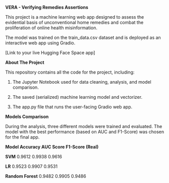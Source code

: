 **VERA - Verifying Remedies Assertions**

This project is a machine learning web app designed to assess the evidential basis of unconventional home remedies and combat the proliferation of online health misinformation.

The model was trained on the train_data.csv dataset and is deployed as an interactive web app using Gradio.

[Link to your live Hugging Face Space app]

**About The Project**

This repository contains all the code for the project, including:

1. The Jupyter Notebook used for data cleaning, analysis, and model comparison.

2. The saved (serialized) machine learning model and vectorizer.

3. The app.py file that runs the user-facing Gradio web app.

**Models Comparison**

During the analysis, three different models were trained and evaluated. The model with the best performance (based on AUC and F1-Score) was chosen for the final app.

**Model                 Accuracy          AUC Score          F1-Score (Real)**

**SVM**                  0.9612            0.9938              0.9616

**LR**                   0.9523            0.9907              0.9531

**Random Forest**        0.9482            0.9905              0.9486


